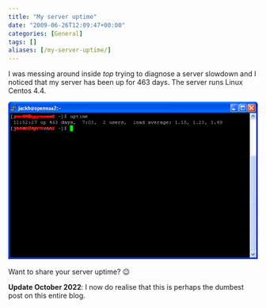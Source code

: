 ```yaml
---
title: "My server uptime"
date: "2009-06-26T12:09:47+00:00"
categories: [General]
tags: []
aliases: [/my-server-uptime/]
---
```


I was messing around inside *top* trying to diagnose a server slowdown and I noticed that my server has been up for 463 days. The server runs Linux Centos 4.4.

![uptime](uptime.PNG)

Want to share your server uptime? :wink:

**Update October 2022**: I now do realise that this is perhaps the dumbest post on this entire blog.
